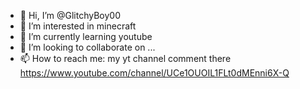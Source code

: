- 👋 Hi, I’m @GlitchyBoy00
- 👀 I’m interested in minecraft
- 🌱 I’m currently learning youtube
- 💞️ I’m looking to collaborate on ...
- 📫 How to reach me: my yt channel comment there https://www.youtube.com/channel/UCe1OUOIL1FLt0dMEnni6X-Q

<!---
GlitchyBoy00/GlitchyBoy00 is a ✨ special ✨ repository because its `README.md` (this file) appears on your GitHub profile.
You can click the Preview link to take a look at your changes.
--->
